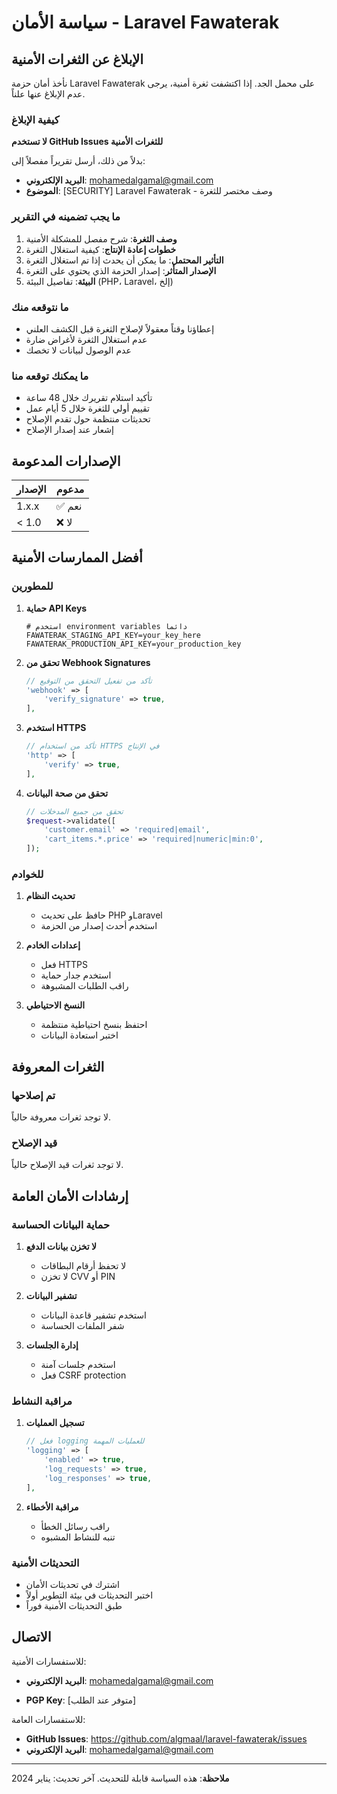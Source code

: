 # سياسة الأمان - Laravel Fawaterak

## الإبلاغ عن الثغرات الأمنية

نأخذ أمان حزمة Laravel Fawaterak على محمل الجد. إذا اكتشفت ثغرة أمنية، يرجى عدم الإبلاغ عنها علناً.

### كيفية الإبلاغ

**لا تستخدم GitHub Issues للثغرات الأمنية**

بدلاً من ذلك، أرسل تقريراً مفصلاً إلى:

- **البريد الإلكتروني**: mohamedalgamal@gmail.com
- **الموضوع**: [SECURITY] Laravel Fawaterak - وصف مختصر للثغرة

### ما يجب تضمينه في التقرير

1. **وصف الثغرة**: شرح مفصل للمشكلة الأمنية
2. **خطوات إعادة الإنتاج**: كيفية استغلال الثغرة
3. **التأثير المحتمل**: ما يمكن أن يحدث إذا تم استغلال الثغرة
4. **الإصدار المتأثر**: إصدار الحزمة الذي يحتوي على الثغرة
5. **البيئة**: تفاصيل البيئة (PHP، Laravel، إلخ)

### ما نتوقعه منك

- إعطاؤنا وقتاً معقولاً لإصلاح الثغرة قبل الكشف العلني
- عدم استغلال الثغرة لأغراض ضارة
- عدم الوصول لبيانات لا تخصك

### ما يمكنك توقعه منا

- تأكيد استلام تقريرك خلال 48 ساعة
- تقييم أولي للثغرة خلال 5 أيام عمل
- تحديثات منتظمة حول تقدم الإصلاح
- إشعار عند إصدار الإصلاح

## الإصدارات المدعومة

| الإصدار | مدعوم  |
| ------- | ------ |
| 1.x.x   | ✅ نعم |
| < 1.0   | ❌ لا  |

## أفضل الممارسات الأمنية

### للمطورين

1. **حماية API Keys**

   ```env
   # استخدم environment variables دائماً
   FAWATERAK_STAGING_API_KEY=your_key_here
   FAWATERAK_PRODUCTION_API_KEY=your_production_key
   ```

2. **تحقق من Webhook Signatures**

   ```php
   // تأكد من تفعيل التحقق من التوقيع
   'webhook' => [
       'verify_signature' => true,
   ],
   ```

3. **استخدم HTTPS**

   ```php
   // تأكد من استخدام HTTPS في الإنتاج
   'http' => [
       'verify' => true,
   ],
   ```

4. **تحقق من صحة البيانات**
   ```php
   // تحقق من جميع المدخلات
   $request->validate([
       'customer.email' => 'required|email',
       'cart_items.*.price' => 'required|numeric|min:0',
   ]);
   ```

### للخوادم

1. **تحديث النظام**

   - حافظ على تحديث PHP وLaravel
   - استخدم أحدث إصدار من الحزمة

2. **إعدادات الخادم**

   - فعل HTTPS
   - استخدم جدار حماية
   - راقب الطلبات المشبوهة

3. **النسخ الاحتياطي**
   - احتفظ بنسخ احتياطية منتظمة
   - اختبر استعادة البيانات

## الثغرات المعروفة

### تم إصلاحها

لا توجد ثغرات معروفة حالياً.

### قيد الإصلاح

لا توجد ثغرات قيد الإصلاح حالياً.

## إرشادات الأمان العامة

### حماية البيانات الحساسة

1. **لا تخزن بيانات الدفع**

   - لا تحفظ أرقام البطاقات
   - لا تخزن CVV أو PIN

2. **تشفير البيانات**

   - استخدم تشفير قاعدة البيانات
   - شفر الملفات الحساسة

3. **إدارة الجلسات**
   - استخدم جلسات آمنة
   - فعل CSRF protection

### مراقبة النشاط

1. **تسجيل العمليات**

   ```php
   // فعل logging للعمليات المهمة
   'logging' => [
       'enabled' => true,
       'log_requests' => true,
       'log_responses' => true,
   ],
   ```

2. **مراقبة الأخطاء**
   - راقب رسائل الخطأ
   - تنبه للنشاط المشبوه

### التحديثات الأمنية

- اشترك في تحديثات الأمان
- اختبر التحديثات في بيئة التطوير أولاً
- طبق التحديثات الأمنية فوراً

## الاتصال

للاستفسارات الأمنية:

- **البريد الإلكتروني**: mohamedalgamal@gmail.com

- **PGP Key**: [متوفر عند الطلب]

للاستفسارات العامة:

- **GitHub Issues**: https://github.com/algmaal/laravel-fawaterak/issues
- **البريد الإلكتروني**: mohamedalgamal@gmail.com

---

**ملاحظة**: هذه السياسة قابلة للتحديث. آخر تحديث: يناير 2024
